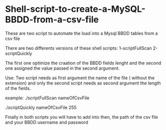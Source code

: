 # Shell-script-to-create-a-MySQL-BBDD-from-a-csv-file
These are two script to automate the load into a Mysql BBDD tables from a csv file

There are two differents versions of these shell scripts:
1-scriptFullScan
2-scriptQuickly

The first one optimize the craation of the BBDD fields lenght and the second one assigned the value passed in the second argument.

Use:
Two script needs as first argument the name of the file ( without the extension) and only the second script needs as second 
argument the length of the fields.

example:
./scriptFullScan nameOfCsvFile

./scriptQuickly nameOfCsvFile 255

Finally in both scripts you will have to add into then, the path of the csv file and your BBDD username and password 
